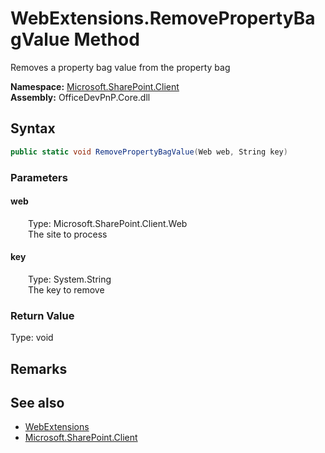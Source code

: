 # WebExtensions.RemovePropertyBagValue Method  
 Removes a property bag value from the property bag   

**Namespace:** [Microsoft.SharePoint.Client](Microsoft.SharePoint.Client.md)  
**Assembly:** OfficeDevPnP.Core.dll  
## Syntax
```C#
public static void RemovePropertyBagValue(Web web, String key)
```
### Parameters
#### web  
&emsp;&emsp;Type: Microsoft.SharePoint.Client.Web  
&emsp;&emsp;The site to process  

  

#### key  
&emsp;&emsp;Type: System.String  
&emsp;&emsp;The key to remove  

  

### Return Value
Type: void  

## Remarks
  
## See also
- [WebExtensions](Microsoft.SharePoint.Client.WebExtensions.md) 
- [Microsoft.SharePoint.Client](Microsoft.SharePoint.Client.md) 
